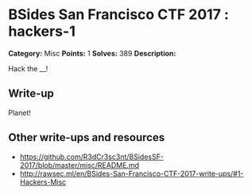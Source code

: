 # BSides San Francisco CTF 2017 : hackers-1

**Category:** Misc
**Points:** 1
**Solves:** 389
**Description:**

Hack the __!

## Write-up

Planet!

## Other write-ups and resources

* https://github.com/R3dCr3sc3nt/BSidesSF-2017/blob/master/misc/README.md
* http://rawsec.ml/en/BSides-San-Francisco-CTF-2017-write-ups/#1-Hackers-Misc
